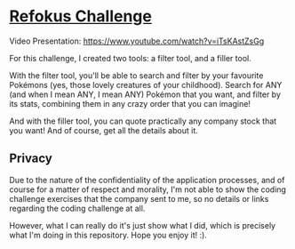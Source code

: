 # [Refokus Challenge](https://refokuschallenge.netlify.app/)

Video Presentation: https://www.youtube.com/watch?v=iTsKAstZsGg

For this challenge, I created two tools: a filter tool, and a filler tool.

With the filter tool, you'll be able to search and filter by your favourite Pokémons (yes, those lovely creatures of
your childhood). Search for ANY (and when I mean ANY, I mean ANY) Pokémon that you want, and filter by its stats,
combining them in any crazy order that you can imagine!

And with the filler tool, you can quote practically any company stock that you want! And of course, get all the details
about it.

## Privacy

Due to the nature of the confidentiality of the application processes, and of course for a matter of respect and
morality, I'm not able to show the coding challenge exercises that the company sent to me, so no details or links
regarding the coding challenge at all.

However, what I can really do it's just show what I did, which is precisely what I'm doing in this repository. Hope you
enjoy it! :).
